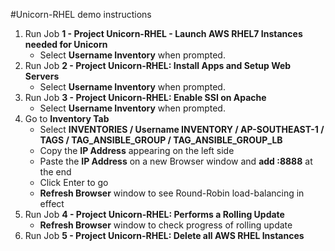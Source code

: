 #Unicorn-RHEL demo instructions

1. Run Job __1 - Project Unicorn-RHEL - Launch AWS RHEL7 Instances needed for Unicorn__
   * Select __Username Inventory__ when prompted.
2. Run Job __2 - Project Unicorn-RHEL: Install Apps and Setup Web Servers__
   * Select __Username Inventory__ when prompted.
3. Run Job __3 - Project Unicorn-RHEL: Enable SSI on Apache__
   * Select __Username Inventory__ when prompted.
4. Go to __Inventory Tab__
   * Select __INVENTORIES / Username INVENTORY / AP-SOUTHEAST-1 / TAGS / TAG_ANSIBLE_GROUP / TAG_ANSIBLE_GROUP_LB__
   * Copy the __IP Address__ appearing on the left side
   * Paste the __IP Address__ on a new Browser window and __add :8888__ at the end
   * Click Enter to go
   * __Refresh Browser__ window to see Round-Robin load-balancing in effect
5. Run Job __4 - Project Unicorn-RHEL: Performs a Rolling Update__
   * __Refresh Browser__ window to check progress of rolling update
6. Run Job __5 - Project Unicorn-RHEL: Delete all AWS RHEL Instances__
